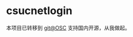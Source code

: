 csucnetlogin
============

本项目已转移到 [git@OSC](https://git.oschina.net/oott123/csucnetlogin) 支持国内开源，从我做起。
